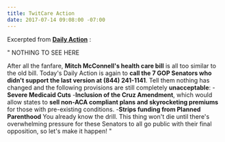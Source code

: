 ```yaml
---
title: TwitCare Action
date: 2017-07-14 09:08:00 -07:00
---
```


Excerpted from **[Daily Action](https://www.facebook.com/search/346299845735336/stories-by?esd=eyJlc2lkIjoiUzpfSTM0NjI5OTg0NTczNTMzNjo0NjEzNjExOTc1NjI1MzMiLCJwc2lkIjp7IjM0NjI5OTg0NTczNTMzNjo0NjEzNjExOTc1NjI1MzMiOiJVenBmU1RNME5qSTVPVGcwTlRjek5UTXpOam8wTmpFek5qRXhPVGMxTmpJMU16TT0ifSwiY3JjdCI6InRleHQiLCJjc2lkIjoiYjViNzIxYzUyNmRkZWM3MDk4YjhhNTM4YWExNTM1YjEifQ%3D%3D)**
:


" NOTHING TO SEE HERE

After all the fanfare, **Mitch McConnell's health care bill** is all too similar to the old bill. Today's Daily Action is again to **call the 7 GOP Senators who didn't support the last version at (844) 241-1141**. Tell them nothing has changed and the following provisions are still completely **unacceptable**:
-**Severe Medicaid Cuts**
-**Inclusion of the Cruz Amendment**, which would allow states to **sell non-ACA compliant plans and skyrocketing premiums** for those with pre-existing conditions.
-**Strips funding from Planned Parenthood**
You already know the drill. This thing won't die until there's overwhelming pressure for these Senators to all go public with their final opposition, so let's make it happen! "